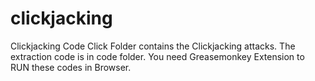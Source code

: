 # clickjacking
Clickjacking Code
Click Folder contains the Clickjacking attacks. 
The extraction code is in code folder.
You need Greasemonkey Extension to RUN these codes in Browser.
